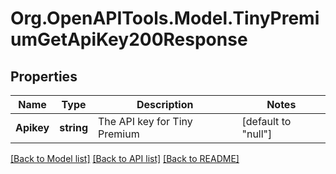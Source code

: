 # Org.OpenAPITools.Model.TinyPremiumGetApiKey200Response

## Properties

Name | Type | Description | Notes
------------ | ------------- | ------------- | -------------
**Apikey** | **string** | The API key for Tiny Premium | [default to "null"]

[[Back to Model list]](../README.md#documentation-for-models) [[Back to API list]](../README.md#documentation-for-api-endpoints) [[Back to README]](../README.md)

